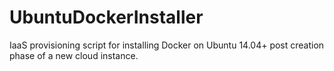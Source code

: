 UbuntuDockerInstaller
=====================

IaaS provisioning script for installing Docker on Ubuntu 14.04+ post creation phase of a new cloud instance.
